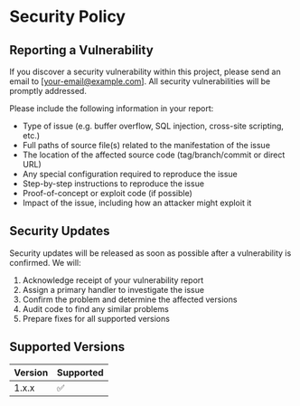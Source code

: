 # Security Policy

## Reporting a Vulnerability

If you discover a security vulnerability within this project, please send an email to [your-email@example.com]. All security vulnerabilities will be promptly addressed.

Please include the following information in your report:
- Type of issue (e.g. buffer overflow, SQL injection, cross-site scripting, etc.)
- Full paths of source file(s) related to the manifestation of the issue
- The location of the affected source code (tag/branch/commit or direct URL)
- Any special configuration required to reproduce the issue
- Step-by-step instructions to reproduce the issue
- Proof-of-concept or exploit code (if possible)
- Impact of the issue, including how an attacker might exploit it

## Security Updates

Security updates will be released as soon as possible after a vulnerability is confirmed. We will:
1. Acknowledge receipt of your vulnerability report
2. Assign a primary handler to investigate the issue
3. Confirm the problem and determine the affected versions
4. Audit code to find any similar problems
5. Prepare fixes for all supported versions

## Supported Versions

| Version | Supported          |
| ------- | ------------------ |
| 1.x.x   | :white_check_mark: | 